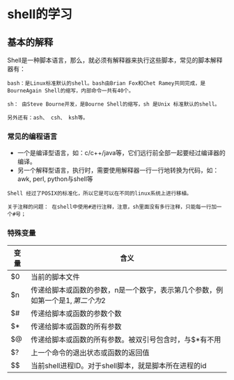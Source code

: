 # shell的学习

## 基本的解释
Shell是一种脚本语言，那么，就必须有解释器来执行这些脚本，常见的脚本解释器有：
```
bash：是Linux标准默认的shell。bash由Brian Fox和Chet Ramey共同完成，是BourneAgain Shell的缩写，内部命令一共有40个。

sh： 由Steve Bourne开发，是Bourne Shell的缩写，sh 是Unix 标准默认的shell。

另外还有：ash、 csh、 ksh等。
```

### 常见的编程语言
 - 一个是编译型语言，如：c/c++/java等，它们远行前全部一起要经过编译器的编译。
 - 另一个解释型语言，执行时，需要使用解释器一行一行地转换为代码，如：awk, perl, python与shell等

 ```
 Shell 经过了POSIX的标准化，所以它是可以在不同的linux系统上进行移植。

关于注释的问题： 在shell中使用#进行注释，注意，sh里面没有多行注释，只能每一行加一个#号；
 ```

### 特殊变量
变量| 含义
 -| -
$0| 当前的脚本文件
$n| 传递给脚本或函数的参数，n是一个数字，表示第几个参数，例如第一个是$1,第二个为$2 
$#| 传递给脚本或函数的参数个数
$*| 传递给脚本或函数的所有参数
$@| 传递给脚本或函数的所有参数。被双引号包含时，与$*有不用
$?| 上一个命令的退出状态或函数的返回值
$$| 当前shell进程ID。对于shell脚本，就是脚本所在进程的id